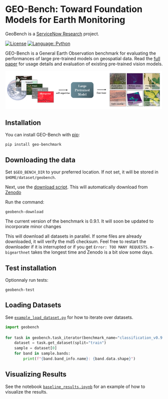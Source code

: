 # GEO-Bench: Toward Foundation Models for Earth Monitoring

GeoBench is a [ServiceNow Research](https://www.servicenow.com/research) project. 

[![License](https://img.shields.io/badge/License-Apache%202.0-blue.svg)](https://opensource.org/licenses/Apache-2.0)
[![Language: Python](https://img.shields.io/badge/language-Python%203.7%2B-green?logo=python&logoColor=green)](https://www.python.org)

GEO-Bench is a General Earth Observation benchmark for evaluating the performances of large pre-trained models on geospatial data. Read the [full paper](https://arxiv.org/abs/2306.03831) for usage details and evaluation of existing pre-trained vision models.

<img src="https://github.com/ServiceNow/geo-bench/raw/main/banner.png" width="500" />

## Installation

You can install GEO-Bench with [pip](https://pip.pypa.io/):

```console
pip install geo-benchmark
```

## Downloading the data

Set `$GEO_BENCH_DIR` to your preferred location. If not set, it will be stored in `$HOME/dataset/geobench`.

Next, use the [download script](https://github.com/ServiceNow/geo-bench/blob/main/geobench/download_geobench.py). This will automatically download from [Zenodo](https://zenodo.org/communities/geo-bench/)

Run the command:

```console
geobench-download
```

The current version of the benchmark is 0.9.1. It will soon be updated to incorporate minor changes

This will download all datasets in parallel. If some files are already downloaded, it will verify the md5 checksum. Feel free to restart the downloader if it is interrupted or if you get `Error: TOO MANY REQUESTS`.
`m-bigearthnet` takes the longest time and Zenodo is a bit slow some days.

## Test installation

Optionnaly run tests:
```console
geobench-test
```

## Loading Datasets

See [`example_load_dataset.py`](https://github.com/ServiceNow/geo-bench/blob/main/geobench/example_load_datasets.py) for how to iterate over datasets.

```python
import geobench

for task in geobench.task_iterator(benchmark_name="classification_v0.9.1"):
    dataset = task.get_dataset(split="train")
    sample = dataset[0]
    for band in sample.bands:
        print(f"{band.band_info.name}: {band.data.shape}")
```
## Visualizing Results

See the notebook [`baseline_results.ipynb`](https://github.com/ServiceNow/geo-bench/blob/main/geobench/baseline_results.ipynb) for an example of how to visualize the results.


